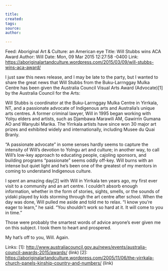 ```yaml
---

title:
created:
tags:
source:
author:

---
```

Feed: Aboriginal Art & Culture: an American eye
Title: Will Stubbs wins ACA Award
Author: Will
Date: Mon, 09 Mar 2015 12:27:58 -0400
Link: https://aboriginalartandculture.wordpress.com/2015/03/09/will-stubbs-wins-aca-award/
 
I just saw this news release, and I may be late to the party, but I wanted to 
share the great news that Will Stubbs from the Buku-Larrnggay Mulka Centre has 
been given the Australia Council Visual Arts Award (Advocate)[1] by the 
Australia Council for the Arts:
 
  Will Stubbs is coordinator at the Buku-Larrnggay Mulka Centre in Yirrkala, NT,
  and a passionate advocate of Indigenous arts and Australia’s unique arts 
  centres. A former criminal lawyer, Will in 1995 began working with Yolŋu 
  elders and artists, such as Djambawa Marawili AM, Gawirrin Gumana AO and 
  Wanyubi Marika. The Yirrkala artists have since won 30 major art prizes and 
  exhibited widely and internationally, including Musee du Quai Branly.
 
“A passionate advocate” in some senses hardly seems to capture the intensity of 
Will’s devotion to Yolngu art and culture; in another way, to call Will’s 
low-key approach to educating people, cajoling sponsors, and building programs 
“passionate” seems oddly off-key. Will burns with an intense but quiet light and
he’s been one of the greatest of my mentors in coming to understand Indigenous 
culture.
 
I spent an amazing day[2] with Will in Yirrkala ten years ago, my first ever 
visit to a community and an art centre. I couldn’t absorb enough information, 
whether in the form of stories, sights, smells, or the sounds of yidaki played 
by kids storming through the art centre after school. When the day was done, 
Will pulled me aside and told me to relax. “I know you’re eager to learn,” he 
said. “You shouldn’t work so hard at it. It will come to you in time.”
 
Those were probably the smartest words of advice anyone’s ever given me on this 
subject. I took them to heart and prospered.
 
My hat’s off to you, Will. Again.
 
Links: 
[1]: http://www.australiacouncil.gov.au/news/events/australia-council-awards-2015/awards/ (link)
[2]: https://aboriginalartandculture.wordpress.com/2005/11/06/the-yirrkala-church-panels-kinship-country-and-numbers/ (link)

